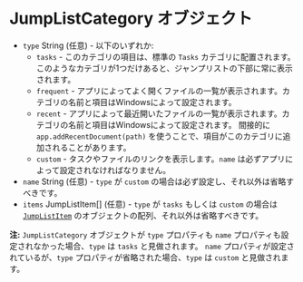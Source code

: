 # JumpListCategory オブジェクト

* `type` String (任意) - 以下のいずれか: 
  * `tasks` - このカテゴリの項目は、標準の `Tasks` カテゴリに配置されます。 このようなカテゴリが1つだけあると、ジャンプリストの下部に常に表示されます。
  * `frequent` - アプリによってよく開くファイルの一覧が表示されます。カテゴリの名前と項目はWindowsによって設定されます。
  * `recent` - アプリによって最近開いたファイルの一覧が表示されます。カテゴリの名前と項目はWindowsによって設定されます。 間接的に `app.addRecentDocument(path)` を使うことで、項目がこのカテゴリに追加されることがあります。
  * `custom` - タスクやファイルのリンクを表示します。`name` は必ずアプリによって設定されなければなりません。
* `name` String (任意) - `type` が `custom` の場合は必ず設定し、それ以外は省略すべきです。
* `items` JumpListItem[] (任意) - `type` が `tasks` もしくは `custom` の場合は [`JumpListItem`](jump-list-item.md) のオブジェクトの配列、それ以外は省略すべきです。

**注:** `JumpListCategory` オブジェクトが `type` プロパティも `name` プロパティも設定されなかった場合、`type` は `tasks` と見做されます。 `name` プロパティが設定されているが、`type` プロパティが省略された場合、`type` は `custom` と見做されます。